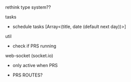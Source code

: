 rethink type system??

tasks

<!-- - get tasks (date) -->

<!-- - change status (id) -->
<!-- - new task (title, reoccurring, date?) -->
<!-- - delete task (id) -->
<!-- - edit task (id, title, reoccurring?) -->

- schedule tasks [Array<(title, date (default next day))>]

util

- check if PRS running

web-socket (socket.io)

- only active when PRS

- PRS ROUTES?

